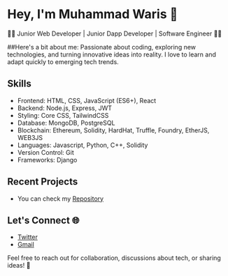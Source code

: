 # Hey, I'm Muhammad Waris 👋

**👨‍💻** Junior Web Developer | Junior Dapp Developer | Software Engineer **👨‍🎓**

##Here's a bit about me:
Passionate about coding, exploring new technologies, and turning innovative ideas into reality. I love to learn and adapt quickly to emerging tech trends.

## Skills
- Frontend: HTML, CSS, JavaScript (ES6+), React
- Backend: Node.js, Express, JWT
- Styling: Core CSS, TailwindCSS
- Database: MongoDB, PostgreSQL
- Blockchain: Ethereum, Solidity, HardHat, Truffle, Foundry, EtherJS, WEB3JS
- Languages: Javascript, Python, C++, Solidity
- Version Control: Git
- Frameworks: Django

## Recent Projects
- You can check my [Repository](https://github.com/mwaris390?tab=repositories)

## Let's Connect 🌐
- [Twitter](https://twitter.com/mwaris390)
- [Gmail](mwaris390@gmail.com)

Feel free to reach out for collaboration, discussions about tech, or sharing ideas! 🚀
